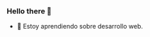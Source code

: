 ### Hello there 👋

- 🌱 Estoy aprendiendo sobre desarrollo web.
<!--
**marciondg/marciondg** is a ✨ _special_ ✨ repository because its `README.md` (this file) appears on your GitHub profile.

Here are some ideas to get you started:

- 🔭 I’m currently working on ...
- 🌱 Estoy aprendiendo sobre desarrollo web.
- 👯 I’m looking to collaborate on ...
- 🤔 I’m looking for help with ...
- 💬 Ask me about ...
- 📫 Contacto: mndgarozzo@gmail.com
- 😄 Pronouns: ...
- ⚡ Fun fact: ...
-->
